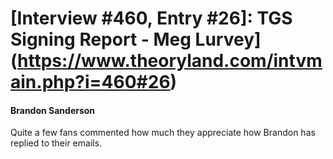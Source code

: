 # [Interview #460, Entry #26]: TGS Signing Report - Meg Lurvey](https://www.theoryland.com/intvmain.php?i=460#26)

#### Brandon Sanderson

Quite a few fans commented how much they appreciate how Brandon has replied to their emails.

